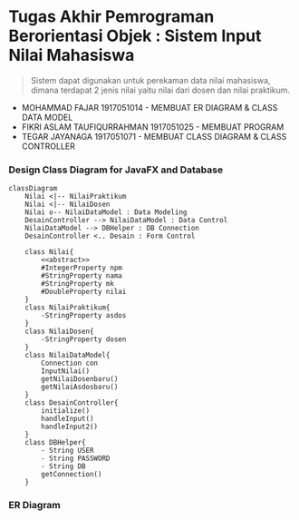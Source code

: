 # Tugas Akhir Pemrograman Berorientasi Objek : Sistem Input Nilai Mahasiswa
> Sistem dapat digunakan untuk perekaman data nilai mahasiswa, dimana terdapat 2 jenis nilai yaitu nilai dari dosen dan nilai praktikum.

- MOHAMMAD FAJAR 1917051014 - MEMBUAT ER DIAGRAM & CLASS DATA MODEL
- FIKRI ASLAM TAUFIQURRAHMAN 1917051025 - MEMBUAT PROGRAM
- TEGAR JAYANAGA 1917051071 - MEMBUAT CLASS DIAGRAM & CLASS CONTROLLER

### Design Class Diagram for JavaFX and Database

```mermaid
classDiagram
    Nilai <|-- NilaiPraktikum
    Nilai <|-- NilaiDosen
    Nilai o-- NilaiDataModel : Data Modeling
    DesainController --> NilaiDataModel : Data Control
    NilaiDataModel --> DBHelper : DB Connection
    DesainController <.. Desain : Form Control

    class Nilai{
        <<abstract>>
        #IntegerProperty npm
        #StringProperty nama
        #StringProperty mk
        #DoubleProperty nilai
    }
    class NilaiPraktikum{
        -StringProperty asdos
    }
    class NilaiDosen{
        -StringProperty dosen
    }
    class NilaiDataModel{
        Connection con
        InputNilai()
        getNilaiDosenbaru()
        getNilaiAsdosbaru()
    }
    class DesainController{
        initialize()
        handleInput()
        handleInput2()
    }
    class DBHelper{
        - String USER
        - String PASSWORD
        - String DB
        getConnection()
    }
```
### ER Diagram

            
